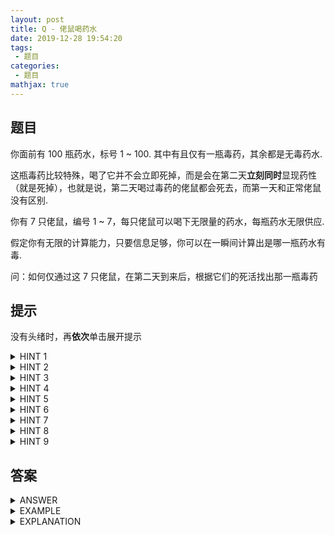 ```yaml
---
layout: post
title: Q - 佬鼠喝药水
date: 2019-12-28 19:54:20
tags:
 - 题目
categories:
 - 题目
mathjax: true
---
```


<!-- placeholder -->

## 题目

你面前有 100 瓶药水，标号 1 ~ 100. 其中有且仅有一瓶毒药，其余都是无毒药水. 

这瓶毒药比较特殊，喝了它并不会立即死掉，而是会在第二天**立刻同时**显现药性（就是死掉），也就是说，第二天喝过毒药的佬鼠都会死去，而第一天和正常佬鼠没有区别. 

你有 7 只佬鼠，编号 1 ~ 7，每只佬鼠可以喝下无限量的药水，每瓶药水无限供应. 

假定你有无限的计算能力，只要信息足够，你可以在一瞬间计算出是哪一瓶药水有毒. 

问：如何仅通过这 7 只佬鼠，在第二天到来后，根据它们的死活找出那一瓶毒药<!-- more -->

## 提示

没有头绪时，再**依次**单击展开提示

<details>
<summary>HINT 1</summary>
每只佬鼠有两种状态：生和死
</details>

<details>
<summary>HINT 2</summary>
每瓶药水有两种状态：有毒或没毒
</details>

<details>
<summary>HINT 3</summary>
$2^7 = 128 \approx 100$，且$128 > 100$
</details>

<details>
<summary>HINT 4</summary>
考虑二进制
</details>

<details>
<summary>HINT 5</summary>
死为1，生为0；有毒为1，没毒为0
</details>

<details>
<summary>HINT 6</summary>
类似状态压缩
</details>

<details>
<summary>HINT 7</summary>
$1 = 1_{(2)}, 2 = 10_{(2)}, 3 = 11_{(2)}, 4 = 100_{(2)} , \dots , 100 = 1100100‬_{(2)}$
</details>

<details>
<summary>HINT 8</summary>
$100 = 1100100‬_{(2)}$，恰好7位，可以对应每一只佬鼠
</details>

<details>
<summary>HINT 9</summary>
一只佬鼠对应一个数位
</details>

## 答案

<details>
<summary>ANSWER</summary>
把 1 ~ 100 的每一个数改写成二进制，让第 1 只佬鼠喝二进制下第 1 位为 1 的药水，第 2 只老鼠喝第 7 位为 1 的药水，以此类推，第 7 只佬鼠喝第 7 位为 1 的药水. 

到了第二天，枚举 i 从 7 到 1，统计第 i 只佬鼠死了与否，若死去，把第 i 位标记为 1 ，反之为 0 . 这样得到一个 0-1 串. 

把这个 0-1 串转换为十进制，即为毒药的编号. 
</details>

<details>
<summary>EXAMPLE</summary>
实施 ANSWER 的做法，假设只有 1、3、7 号佬鼠死掉，得到的 0-1 串就是：1000101. 对应十进制 69，即第 69 瓶药水为毒药. 
</details>

<details>
<summary>EXPLANATION</summary>
如上例，1、3、7 死去，说明二进制表示下 1、3、7 位为 1 的药水有嫌疑，而其他喝了药水的佬鼠安然无恙，说明二进制下 2、4、5、6 位为 1 的药水没有嫌疑，这样就可以写出药水的二进制表达式. 
</details>


